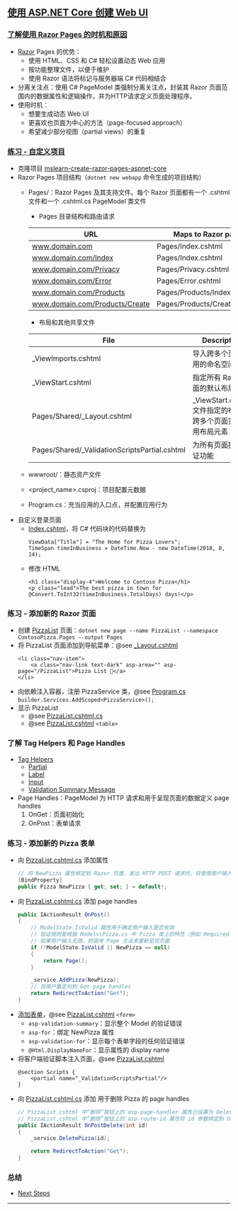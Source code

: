 ## [使用 ASP.NET Core 创建 Web UI](https://learn.microsoft.com/zh-cn/training/modules/create-razor-pages-aspnet-core/)
### [了解使用 Razor Pages 的时机和原因](https://learn.microsoft.com/zh-cn/training/modules/create-razor-pages-aspnet-core/2-why-when-use-razor-pages)
- [Razor](https://learn.microsoft.com/zh-cn/aspnet/core/mvc/views/razor) Pages 的优势：
    - 使用 HTML、CSS 和 C# 轻松设置动态 Web 应用
    - 按功能整理文件，以便于维护
    - 使用 Razor 语法将标记与服务器端 C# 代码相结合
- 分离关注点：使用 C# PageModel 类强制分离关注点，封装其 Razor 页面范围内的数据属性和逻辑操作，并为HTTP请求定义页面处理程序。
- 使用时机：
    - 想要生成动态 Web UI
    - 更喜欢也页面为中心的方法（page-focused approach）
    - 希望减少部分视图（partial views）的重复
### [练习 - 自定义项目](https://learn.microsoft.com/zh-cn/training/modules/create-razor-pages-aspnet-core/3-exercise-customize-project)
- 克隆项目 [mslearn-create-razor-pages-aspnet-core](https://github.com/MicrosoftDocs/mslearn-create-razor-pages-aspnet-core)
- Razor Pages 项目结构（`dotnet new webapp` 命令生成的项目结构）
    - Pages/：Razor Pages 及其支持文件。每个 Razor 页面都有一个 .cshtml 文件和一个 .cshtml.cs PageModel 类文件
        - Pages 目录结构和路由请求

      | URL                            | Maps to Razor page           |
      |--------------------------------|------------------------------|
      | www.domain.com                 | Pages/Index.cshtml           |
      | www.domain.com/Index           | Pages/Index.cshtml           |
      | www.domain.com/Privacy         | Pages/Privacy.cshtml         |
      | www.domain.com/Error           | Pages/Error.cshtml           |
      | www.domain.com/Products        | Pages/Products/Index.cshtml  |
      | www.domain.com/Products/Create | Pages/Products/Create.cshtml |
        - 布局和其他共享文件

      | File                                          | Description                            |
      |-----------------------------------------------|----------------------------------------|
      | _ViewImports.cshtml                           | 导入跨多个页面使用的命名空间和类                       |
      | _ViewStart.cshtml                             | 指定所有 Razor 页面的默认布局                     |
      | Pages/Shared/_Layout.cshtml                   | _ViewStart.cshtml文件指定的布局。跨多个页面实现通用布局元素 |
      | Pages/Shared/_ValidationScriptsPartial.cshtml | 为所有页面提供验证功能                            |
    - wwwroot/：静态资产文件
    - <project_name>.csproj：项目配置元数据
    - Program.cs：充当应用的入口点，并配置应用行为
- 自定义登录页面
    - [Index.cshtml](Pages/Index.cshtml)，将 C# 代码块的代码替换为
        ```cshtml
        ViewData["Title"] = "The Home for Pizza Lovers";
        TimeSpan timeInBusiness = DateTime.Now - new DateTime(2018, 8, 14);
        ```
    - 修改 HTML
        ```cshtml
        <h1 class="display-4">Welcome to Contoso Pizza</h1>
        <p class="lead">The best pizza in town for @Convert.ToInt32(timeInBusiness.TotalDays) days!</p>
        ```
### 练习 - 添加新的 Razor 页面
- 创建 [PizzaList](Pages/PizzaList.cshtml) 页面：`dotnet new page --name PizzaList --namespace ContosoPizza.Pages --output
  Pages`
- 将 PizzaList 页面添加到导航菜单：@see [_Layout.cshtml](Pages/Shared/_Layout.cshtml)
    ```cshtml
    <li class="nav-item">
        <a class="nav-link text-dark" asp-area="" asp-page="/PizzaList">Pizza List 🍕</a>
    </li>
    ```
- 向依赖注入容器，注册 PizzaService 类，@see [Program.cs](Program.cs) `builder.Services.AddScoped<PizzaService>();`
- 显示 PizzaList
    - @see [PizzaList.cshtml.cs](Pages/PizzaList.cshtml.cs)
    - @see [PizzaList.cshtml](Pages/PizzaList.cshtml) `<table>`
### 了解 Tag Helpers 和 Page Handles
- [Tag Helpers](https://learn.microsoft.com/zh-cn/aspnet/core/mvc/views/tag-helpers/intro)
    - [Partial](https://learn.microsoft.com/zh-cn/aspnet/core/mvc/views/tag-helpers/built-in/partial-tag-helper)
    - [Label](https://learn.microsoft.com/zh-cn/aspnet/core/mvc/views/working-with-forms#the-label-tag-helper)
    - [Input](https://learn.microsoft.com/zh-cn/aspnet/core/mvc/views/working-with-forms#the-input-tag-helper)
    - [Validation Summary Message](https://learn.microsoft.com/zh-cn/aspnet/core/mvc/views/working-with-forms#the-validation-summary-tag-helper)
- Page Handles：PageModel 为 HTTP 请求和用于呈现页面的数据定义 page handles
    1. OnGet：页面初始化
    2. OnPost：表单请求
### 练习 - 添加新的 Pizza 表单
- 向 [PizzaList.cshtml.cs](Pages/PizzaList.cshtml.cs) 添加属性
    ```csharp
    // 将 NewPizza 属性绑定到 Razor 页面，发出 HTTP POST 请求时，将使用用户输入填充 NewPizza 属性
    [BindProperty]
    public Pizza NewPizza { get; set; } = default!;
    ```
- 向 [PizzaList.cshtml.cs](Pages/PizzaList.cshtml.cs) 添加 page handles
    ```csharp
    public IActionResult OnPost()
    {
        // ModelState.IsValid 属性用于确定用户输入是否有效
        // 验证规则是根据 Models\Pizza.cs 中 Pizza 类上的特性（例如 Required 和 Range）推断出来的
        // 如果用户输入无效，则调用 Page 方法来重新呈现页面
        if (!ModelState.IsValid || NewPizza == null)
        {
            return Page();
        }

        _service.AddPizza(NewPizza);
        // 将用户重定向到 Get page handles
        return RedirectToAction("Get");
    }
    ```
- [添加表单](https://learn.microsoft.com/zh-cn/training/modules/create-razor-pages-aspnet-core/6-exercise-add-new-pizza-form#add-a-form-to-create-new-pizzas)，@see [PizzaList.cshtml](Pages/PizzaList.cshtml) `<form>`
    - `asp-validation-summary`：显示整个 Model 的验证错误
    - `asp-for`：绑定 NewPizza 属性
    - `asp-validation-for`：显示每个表单字段的任何验证错误
    - `@Html.DisplayNameFor`：显示属性的 display name
- 将客户端验证脚本注入页面，@see [PizzaList.cshtml](Pages/PizzaList.cshtml)
    ```cshtml
    @section Scripts {
        <partial name="_ValidationScriptsPartial"/>
    }
    ```
- 向 [PizzaList.cshtml.cs](Pages/PizzaList.cshtml.cs) 添加 用于删除 Pizza 的 page handles
    ```csharp
    // PizzaList.cshtml 中“删除”按钮上的 asp-page-handler 属性已设置为 Delete
    // PizzaList.cshtml 中“删除”按钮上的 asp-route-id 属性将 id 参数绑定到 URL 中的 id 路由值
    public IActionResult OnPostDelete(int id)
    {
        _service.DeletePizza(id);

        return RedirectToAction("Get");
    }
    ```
### 总结
- [Next Steps](https://learn.microsoft.com/zh-cn/training/modules/create-razor-pages-aspnet-core/7-summary#next-steps)
---
